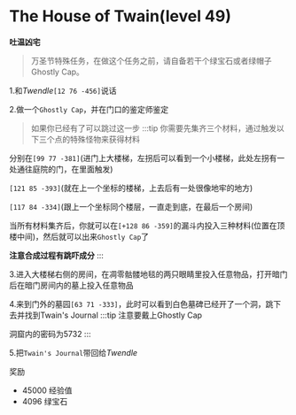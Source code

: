 # The House of Twain(level 49)
**吐温凶宅**

>万圣节特殊任务，在做这个任务之前，请自备若干个绿宝石或者绿帽子Ghostly Cap。

1.和*Twendle*`[12 76 -456]`说话

2.做一个`Ghostly Cap`，并在门口的鉴定师鉴定
>如果你已经有了可以跳过这一步
:::tip
你需要先集齐三个材料，通过触发以下三个点的特殊怪物来获得材料

分别在`[99 77 -381]`(进门上大楼梯，左拐后可以看到一个小楼梯，此处左拐有一处通往庭院的门，在里面触发)

`[121 85 -393]`(就在上一个坐标的楼梯，上去后有一处很像地牢的地方)

`[117 84 -334]`(跟上一个坐标同个楼层，一直走到底，在最后一个房间)

当所有材料集齐后，你就可以在`[+128 86 -359]`的漏斗内投入三种材料(位置在顶楼中间)，然后就可以出来`Ghostly Cap`了

**注意合成过程有跳吓成分**
:::

3.进入大楼梯右侧的房间，在凋零骷髅地毯的两只眼睛里投入任意物品，打开暗门后在暗门房间内的墓上投入任意物品

4.来到门外的墓园`[63 71 -333]`，此时可以看到白色墓碑已经开了一个洞，跳下去并找到Twain's Journal
:::tip
注意要戴上Ghostly Cap

洞窟内的密码为5732
:::

5.把`Twain's Journal`带回给*Twendle*

奖励
+ 45000 经验值
+ 4096 绿宝石
